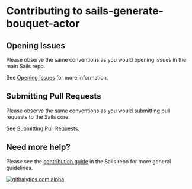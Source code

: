 # Contributing to sails-generate-bouquet-actor


## Opening Issues

Please observe the same conventions as you would opening issues in the main Sails repo.

See [Opening Issues](https://github.com/madajaju/sails/blob/master/CONTRIBUTING.md#opening-issues) for more information.



## Submitting Pull Requests

Please observe the same conventions as you would submitting pull requests to the Sails core.

See [Submitting Pull Requests](https://github.com/madajaju/sails/blob/master/CONTRIBUTING.md#submitting-pull-requests).



## Need more help?

Please see the [contribution guide](https://github.com/madajaju/sails/blob/v0.10/CONTRIBUTING.md#contributing-to-a-generator) in the Sails repo for more general guidelines.


[![githalytics.com alpha](https://cruel-carlota.pagodabox.com/8acf2fc2ca0aca8a3018e355ad776ed7 "githalytics.com")](http://githalytics.com/madajaju/sails-generate-bouquet-actor/CONTRIBUTING)



